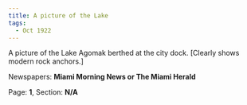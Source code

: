 ```yaml
---  
title: A picture of the Lake  
tags:  
  - Oct 1922  
---  
```

  
A picture of the Lake Agomak berthed at the city dock. [Clearly shows modern rock anchors.]  
  
Newspapers: **Miami Morning News or The Miami Herald**  
  
Page: **1**, Section: **N/A** 
